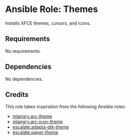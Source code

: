 # Ansible Role: Themes

Installs XFCE themes, cursors, and icons.

## Requirements

No requirements.

## Dependencies

No dependencies.

## Credits

This role takes inspiration from the following Ansible roles:

- [mlangry.arc-theme](https://github.com/mlangry/ansible-role-arc-theme)
- [mlangry.arc-icon-theme](https://github.com/mlangry/ansible-role-arc-icon-theme)
- [escalate.adapta-gtk-theme](https://github.com/escalate/ansible-adapta-gtk-theme)
- [escalate.paper-theme](https://github.com/escalate/ansible-paper-theme)
